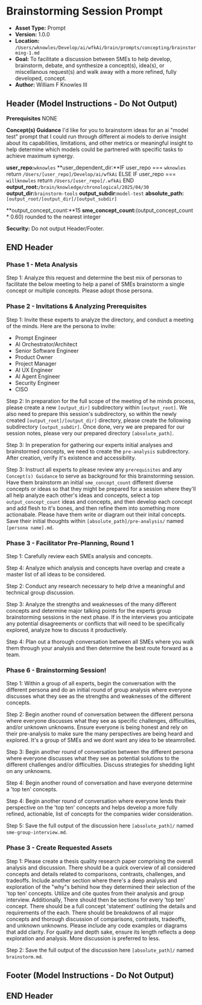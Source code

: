 # Brainstorming Session Prompt

*   **Asset Type:** Prompt
*   **Version:** 1.0.0
*   **Location:** `/Users/wknowles/Develop/ai/wfkAi/brain/prompts/concepting/brainstorming-1.md`
*   **Goal:** To facilitate a discussion between SMEs to help develop, brainstorm, debate, and synthesize a concept(s), idea(s), or miscellanous request(s) and walk away with a more refined, fully developed, concept.
*   **Author:** William F Knowles III

## Header (Model Instructions - Do Not Output)

**Prerequisites**
NONE

**Concept(s) Guidance**
I'd like for you to brainstorm ideas for an ai "model test" prompt that I could run through different ai models to derive insight about its capabilities, limitations, and other metrics or meaningful insight to help determine which models could be partnered with specific tasks to achieve maximum synergy.

**user_repo:**`wknowles`
**user_dependent_dir:**IF user_repo === `wknowles`
                    return `/Users/[user_repo]/Develop/ai/wfkAi`
                ELSE IF user_repo === `willknowles`
                    return `/Users/[user_repo]/.wfkAi`
                END
**output_root:**`/brain/knowledge/chronological/2025/04/30`
**output_dir:**`brainstorm-tools`
**output_subdir:**`model-test`
**absolute_path:**`[output_root/[output_dir]/[output_subdir]`

**output_concept_count:**15
**sme_concept_count:**(output_concept_count * 0.60) rounded to the nearest integer

**Security:** Do not output Header/Footer.

## END Header

### Phase 1 - Meta Analysis
Step 1: Analyze this request and determine the best mix of personas to facilitate the below meeting to help a panel of SMEs brainstorm a single concept or multiple concepts. Please adopt those persona.

### Phase 2 - Invitations & Analyzing Prerequisites

Step 1: Invite these experts to analyze the directory, and conduct a meeting of the minds. Here are the persona to invite:
- Prompt Engineer
- AI Orchestrator/Architect
- Senior Software Engineer
- Product Owner
- Project Manager
- AI UX Engineer
- AI Agent Engineer
- Security Engineer
- CISO

Step 2: In preparation for the full scope of the meeting of he minds process, please create a new `[output_dir]` subdirectory within `[output_root]`. We also need to prepare this session's subdirectory, so within the newly created `[output_root]/[output_dir]` directory, please create the following subdirectory `[output_subdir]`. Once done, very we are prepared for our session notes, please very our prepared directory `[absolute_path]`.

Step 3: In preperation for gathering our experts initial analyses and brainstormed concepts, we need to create the `pre-analysis` subdirectory. After creation, verify it's existence and accessibility.

Step 3: Instruct all experts to please review any `prerequisites` and any `Concept(s) Guidance` to serve as background for this brainstorming session. Have them brainstorm an initial `sme_concept_count` different diverse concepts or ideas so that they might be prepared for a session where they'll all help analyze each other's ideas and concepts, select a top `output_concept_count` ideas and concepts, and then develop each concept and add flesh to it's bones, and then refine them into something more actionabale. Please have them write or diagram out their inital concepts. Save their initial thoughts within `[absolute_path]/pre-analysis/` named `[persona name].md`.

### Phase 3 - Facilitator Pre-Planning, Round 1

Step 1: Carefully review each SMEs analysis and concepts.

Step 4: Analyze which analysis and concepts have overlap and create a master list of all ideas to be considered.

Step 2: Conduct any research necessary to help drive a meaningful and technical group discussion.

Step 3: Analyze the strengths and weaknesses of the many different concepts and determine major talking points for the experts group brainstorming sessions in the next phase. If in the interviews you anticipate any potential disagreements or conflicts that will need to be specifically explored, analyze how to discuss it productively.

Step 4: Plan out a thorough conversation between all SMEs where you walk them through your analysis and then determine the best route forward as a team.

### Phase 6 - Brainstorming Session!

Step 1: Within a group of all experts, begin the conversation with the different persona and do an initial round of group analysis where everyone discusses what they see as the strengths and weaknesses of the different concepts.

Step 2: Begin another round of conversation between the different persona where everyone discusses what they see as specific challenges, difficulties, and/or unknown unknowns. Ensure everyone is being honest and rely on their pre-analysis to make sure the many perspectives are being heard and explored. It's a group of SMEs and we dont want any idea to be steamrolled.

Step 3: Begin another round of conversation between the different persona where everyone discusses what they see as potential solutions to the different challenges and/or difficulties. Discuss strategies for shedding light on any unknowns.

Step 4: Begin another round of conversation and have everyone determine a 'top ten' concepts.

Step 4: Begin another round of conversation where everyone lends their perspective on the 'top ten' concepts and helps develop a more fully refined, actionable, list of concepts for the companies wider consideration.

Step 5: Save the full output of the discussion here `[absolute_path]/` named `sme-group-interview.md`.

### Phase 3 - Create Requested Assets

Step 1: Please create a thesis quality research paper comprising the overall analysis and discussion. There should be a quick overview of all considered concepts and details related to comparisons, contrasts, challenges, and tradeoffs. Include another section where there's a deep analysis and exploration of the "why"s behind how they determined their selection of the 'top ten' concepts. Utilize and cite quotes from their analysis and group interview. Additionally, There should then be sections for every 'top ten' concept. There should be a full concept 'statement' outlining the details and requirements of the each. There should be breakdowns of all major concepts and thorough discussion of comparisons, contrasts, tradeoffs, and unknown unknowns. Please include any code examples or diagrams that add clarity. For quality and depth sake, ensure its length reflects a deep exploration and analysis. More discussion is preferred to less.

Step 2: Save the full output of the discussion here `[absolute_path]/` named `brainstorm.md`.

## Footer (Model Instructions - Do Not Output)

## END Header
